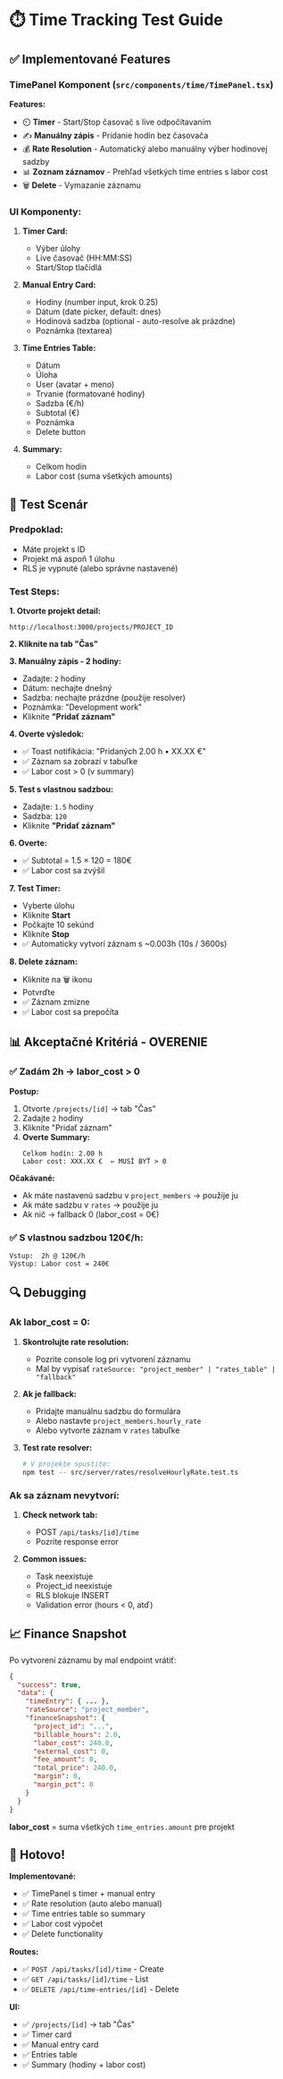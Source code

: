 # ⏱️ Time Tracking Test Guide

## ✅ Implementované Features

### TimePanel Komponent (`src/components/time/TimePanel.tsx`)

**Features:**
- ⏲️ **Timer** - Start/Stop časovač s live odpočítavaním
- ✍️ **Manuálny zápis** - Pridanie hodín bez časovača
- 💰 **Rate Resolution** - Automatický alebo manuálny výber hodinovej sadzby
- 📊 **Zoznam záznamov** - Prehľad všetkých time entries s labor cost
- 🗑️ **Delete** - Vymazanie záznamu

### UI Komponenty:
1. **Timer Card:**
   - Výber úlohy
   - Live časovač (HH:MM:SS)
   - Start/Stop tlačidlá

2. **Manual Entry Card:**
   - Hodiny (number input, krok 0.25)
   - Dátum (date picker, default: dnes)
   - Hodinová sadzba (optional - auto-resolve ak prázdne)
   - Poznámka (textarea)

3. **Time Entries Table:**
   - Dátum
   - Úloha
   - User (avatar + meno)
   - Trvanie (formatované hodiny)
   - Sadzba (€/h)
   - Subtotal (€)
   - Poznámka
   - Delete button

4. **Summary:**
   - Celkom hodín
   - Labor cost (suma všetkých amounts)

## 🧪 Test Scenár

### Predpoklad:
- Máte projekt s ID
- Projekt má aspoň 1 úlohu
- RLS je vypnuté (alebo správne nastavené)

### Test Steps:

**1. Otvorte projekt detail:**
```
http://localhost:3000/projects/PROJECT_ID
```

**2. Kliknite na tab "Čas"**

**3. Manuálny zápis - 2 hodiny:**
- Zadajte: `2` hodiny
- Dátum: nechajte dnešný
- Sadzba: nechajte prázdne (použije resolver)
- Poznámka: "Development work"
- Kliknite **"Pridať záznam"**

**4. Overte výsledok:**
- ✅ Toast notifikácia: "Pridaných 2.00 h • XX.XX €"
- ✅ Záznam sa zobrazí v tabuľke
- ✅ Labor cost > 0 (v summary)

**5. Test s vlastnou sadzbou:**
- Zadajte: `1.5` hodiny
- Sadzba: `120`
- Kliknite **"Pridať záznam"**

**6. Overte:**
- ✅ Subtotal = 1.5 × 120 = 180€
- ✅ Labor cost sa zvýšil

**7. Test Timer:**
- Vyberte úlohu
- Kliknite **Start**
- Počkajte 10 sekúnd
- Kliknite **Stop**
- ✅ Automaticky vytvorí záznam s ~0.003h (10s / 3600s)

**8. Delete záznam:**
- Kliknite na 🗑️ ikonu
- Potvrďte
- ✅ Záznam zmizne
- ✅ Labor cost sa prepočíta

## 📊 Akceptačné Kritériá - OVERENIE

### ✅ Zadám 2h → labor_cost > 0

**Postup:**
1. Otvorte `/projects/[id]` → tab "Čas"
2. Zadajte `2` hodiny
3. Kliknite "Pridať záznam"
4. **Overte Summary:**
   ```
   Celkom hodín: 2.00 h
   Labor cost: XXX.XX €  ← MUSÍ BYŤ > 0
   ```

**Očakávané:**
- Ak máte nastavenú sadzbu v `project_members` → použije ju
- Ak máte sadzbu v `rates` → použije ju
- Ak nič → fallback 0 (labor_cost = 0€)

### ✅ S vlastnou sadzbou 120€/h:

```
Vstup:  2h @ 120€/h
Výstup: Labor cost = 240€
```

## 🔍 Debugging

### Ak labor_cost = 0:

1. **Skontrolujte rate resolution:**
   - Pozrite console log pri vytvorení záznamu
   - Mal by vypísať `rateSource: "project_member" | "rates_table" | "fallback"`

2. **Ak je fallback:**
   - Pridajte manuálnu sadzbu do formulára
   - Alebo nastavte `project_members.hourly_rate`
   - Alebo vytvorte záznam v `rates` tabuľke

3. **Test rate resolver:**
   ```bash
   # V projekte spustite:
   npm test -- src/server/rates/resolveHourlyRate.test.ts
   ```

### Ak sa záznam nevytvorí:

1. **Check network tab:**
   - POST `/api/tasks/[id]/time`
   - Pozrite response error

2. **Common issues:**
   - Task neexistuje
   - Project_id neexistuje
   - RLS blokuje INSERT
   - Validation error (hours < 0, atď)

## 📈 Finance Snapshot

Po vytvorení záznamu by mal endpoint vrátiť:

```json
{
  "success": true,
  "data": {
    "timeEntry": { ... },
    "rateSource": "project_member",
    "financeSnapshot": {
      "project_id": "...",
      "billable_hours": 2.0,
      "labor_cost": 240.0,
      "external_cost": 0,
      "fee_amount": 0,
      "total_price": 240.0,
      "margin": 0,
      "margin_pct": 0
    }
  }
}
```

**labor_cost** = suma všetkých `time_entries.amount` pre projekt

## 🎯 Hotovo!

**Implementované:**
- ✅ TimePanel s timer + manual entry
- ✅ Rate resolution (auto alebo manual)
- ✅ Time entries table so summary
- ✅ Labor cost výpočet
- ✅ Delete functionality

**Routes:**
- ✅ `POST /api/tasks/[id]/time` - Create
- ✅ `GET /api/tasks/[id]/time` - List
- ✅ `DELETE /api/time-entries/[id]` - Delete

**UI:**
- ✅ `/projects/[id]` → tab "Čas"
- ✅ Timer card
- ✅ Manual entry card
- ✅ Entries table
- ✅ Summary (hodiny + labor cost)

